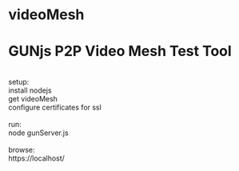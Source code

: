# videoMesh
<h1>GUNjs P2P Video Mesh Test Tool</h1>
<br>
setup:<br>
install nodejs<br>
get videoMesh<br>
configure certificates for ssl<br>
<br>
run:<br>
node gunServer.js<br>
<br>
browse:<br>
https://localhost/
